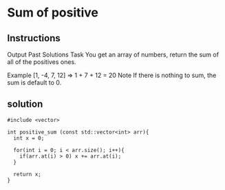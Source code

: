 # Sum of positive

## Instructions
Output
Past Solutions
Task
You get an array of numbers, return the sum of all of the positives ones.

Example
[1, -4, 7, 12] => 1 + 7 + 12 = 20
Note
If there is nothing to sum, the sum is default to 0.

## solution

```
#include <vector>

int positive_sum (const std::vector<int> arr){
  int x = 0;
  
  for(int i = 0; i < arr.size(); i++){
    if(arr.at(i) > 0) x += arr.at(i);
  }
  
  return x;
}
```
